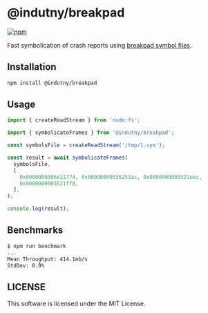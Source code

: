 # @indutny/breakpad

[![npm](https://img.shields.io/npm/v/@indutny/breakpad)](https://www.npmjs.com/package/@indutny/breakpad)

Fast symbolication of crash reports using
[breakpad symbol files](https://chromium.googlesource.com/breakpad/breakpad/+/master/docs/symbol_files.md).

## Installation

```sh
npm install @indutny/breakpad
```

## Usage

```js
import { createReadStream } from 'node:fs';

import { symbolicateFrames } from '@indutny/breakpad';

const symbolsFile = createReadStream('/tmp/1.sym');

const result = await symbolicateFrames(
  symbolsFile,
  [
    0x0000000006e21774, 0x00000000035253ac, 0x0000000003521eec,
    0x0000000003521ff8,
  ],
);

console.log(result);
```

## Benchmarks

```sh
$ npm run benchmark
...
Mean Throughput: 414.1mb/s
StdDev: 0.9%
```

## LICENSE

This software is licensed under the MIT License.
